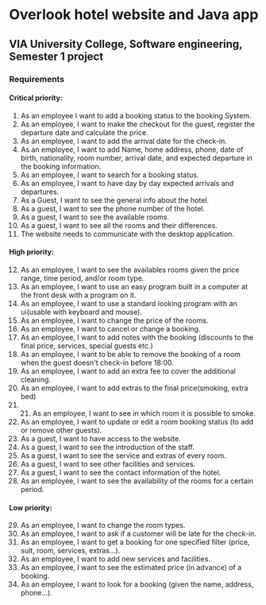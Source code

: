 # Overlook hotel website and Java app
## VIA University College, Software engineering, Semester 1 project
### Requirements
#### Critical priority:
1. As an employee I want to add a booking status to the booking System.
2. As an employee, I want to make the checkout for the guest, register the departure date and
calculate the price.
3. As an employee, I want to add the arrival date for the check-in.
4. As an employee, I want to add Name, home address, phone, date of birth, nationality, room
number, arrival date, and expected departure in the booking information.
5. As an employee, I want to search for a booking status.
6. As an employee, I want to have day by day expected arrivals and departures.
7. As a Guest, I want to see the general info about the hotel.
8. As a guest, I want to see the phone number of the hotel.
9. As a guest, I want to see the available rooms.
10. As a guest, I want to see all the rooms and their differences.
11. The website needs to communicate with the desktop application.


#### High priority:
12. As an employee, I want to see the availables rooms given the price range, time period,
and/or room type.
13. As an employee, I want to use an easy program built in a computer at the front desk with a
program on it.
14. As an employee, I want to use a standard looking program with an ui(usable with keyboard
and mouse).
15. As an employee, I want to change the price of the rooms.
16. As an employee, I want to cancel or change a booking.
17. As an employee, I want to add notes with the booking (discounts to the final price, services,
special guests etc.)
18. As an employee, I want to be able to remove the booking of a room when the guest doesn't
check-in before 18:00.
19. As an employee, I want to add an extra fee to cover the additional cleaning.
20. As an employee, I want to add extras to the final price(smoking, extra bed)
21. 21. As an employee, I want to see in which room it is possible to smoke.
22. As an employee, I want to update or edit a room booking status (to add or remove other
guests).
23. As a guest, I want to have access to the website.
24. As a guest, I want to see the introduction of the staff.
25. As a guest, I want to see the service and extras of every room.
26. As a guest, I want to see other facilities and services.
27. As a guest, I want to see the contact information of the hotel.
28. As an employee, I want to see the availability of the rooms for a certain period.

#### Low priority:
29. As an employee, I want to change the room types.
30. As an employee, I want to ask if a customer will be late for the check-in.
31. As an employee, I want to get a booking for one specified filter (price, suit, room, services,
extras…).
32. As an employee, I want to add new services and facilities.
33. As an employee, I want to see the estimated price (in advance) of a booking.
34. As an employee, I want to look for a booking (given the name, address, phone…).
